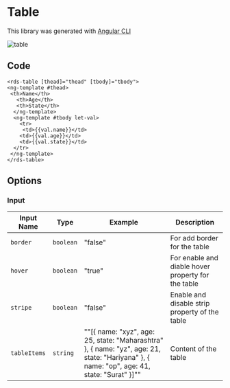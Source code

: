# Table

This library was generated with [Angular CLI](https://github.com/angular/angular-cli)

<p align="left">
<img src="../../assets/tableall.png" alt="table"/>
<p/>

## Code

`<rds-table [thead]="thead" [tbody]="tbody">`  
  `<ng-template #thead>`  
   ` <th>Name</th>`  
 `   <th>Age</th>`  
 `   <th>State</th>`  
`  </ng-template>`  
`  <ng-template #tbody let-val>`  
`    <tr>`  
 `     <td>{{val.name}}</td>`  
  `    <td>{{val.age}}</td>`  
  `    <td>{{val.state}}</td>`  
  `  </tr>`  
 ` </ng-template>`  
`</rds-table>`  
## Options
### Input
<!-- prettier-ignore -->
| Input Name                  | Type                             |Example| Description                                                                  |
| --------------------------- | -------------------------------- |------------| ---------------------------------------------------------------------------- |
| `border`                    | `boolean`                            |"false"|For add border for the table  |                             |
| `hover`           | `boolean`                          | "true"|For enable and diable hover property for the table |
| `stripe`                      |  `boolean`                       | "false"|Enable and disable strip property of the table|
| `tableItems`               | `string`|     ""[{ name: \"xyz\", age: 25, state: \"Maharashtra\" }, { name: \"yz\", age: 21, state: \"Hariyana\" }, { name: \"op\", age: 41, state: \"Surat\" }]""|Content of the table         |



